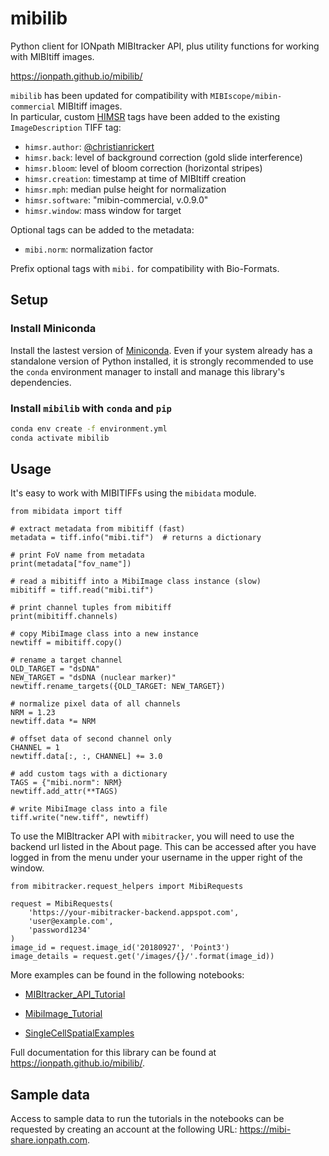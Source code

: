 # mibilib

Python client for IONpath MIBItracker API, plus utility functions for working
with MIBItiff images.

https://ionpath.github.io/mibilib/

`mibilib` has been updated for compatibility with `MIBIscope/mibin-commercial` MIBItiff images.  
In particular, custom [HIMSR](https://medschool.cuanschutz.edu/immunology-immunotherapy/himsr) tags have been added to the existing `ImageDescription` TIFF tag:
* `himsr.author`: [@christianrickert](https://www.linkedin.com/in/christianrickert)
* `himsr.back`: level of background correction (gold slide interference)
* `himsr.bloom`: level of bloom correction (horizontal stripes)
* `himsr.creation`: timestamp at time of MIBItiff creation
* `himsr.mph`: median pulse height for normalization
* `himsr.software`: "mibin-commercial, v.0.9.0"
* `himsr.window`: mass window for target

Optional tags can be added to the metadata:
* `mibi.norm`: normalization factor

Prefix optional tags with `mibi.` for compatibility with Bio-Formats.

## Setup

### Install Miniconda
Install the lastest version of [Miniconda](https://conda.io/miniconda.html).
Even if your system already has a standalone version of Python installed,
it is strongly recommended to use the `conda` environment manager to install and
manage this library's dependencies.

### Install `mibilib` with `conda` and `pip`
```bash
conda env create -f environment.yml
conda activate mibilib
```

## Usage
It's easy to work with MIBITIFFs using the `mibidata` module.
```Python3
from mibidata import tiff

# extract metadata from mibitiff (fast)
metadata = tiff.info("mibi.tif")  # returns a dictionary

# print FoV name from metadata
print(metadata["fov_name"])

# read a mibitiff into a MibiImage class instance (slow)
mibitiff = tiff.read("mibi.tif")

# print channel tuples from mibitiff
print(mibitiff.channels)

# copy MibiImage class into a new instance
newtiff = mibitiff.copy()

# rename a target channel
OLD_TARGET = "dsDNA"
NEW_TARGET = "dsDNA (nuclear marker)"
newtiff.rename_targets({OLD_TARGET: NEW_TARGET})

# normalize pixel data of all channels
NRM = 1.23
newtiff.data *= NRM

# offset data of second channel only
CHANNEL = 1
newtiff.data[:, :, CHANNEL] += 3.0

# add custom tags with a dictionary
TAGS = {"mibi.norm": NRM}
newtiff.add_attr(**TAGS)

# write MibiImage class into a file
tiff.write("new.tiff", newtiff)
```

To use the MIBItracker API with `mibitracker`, you will need to use the backend url listed in the
About page. This can be accessed after you have logged in from the menu
under your username in the upper right of the window.
```Python3
from mibitracker.request_helpers import MibiRequests

request = MibiRequests(
    'https://your-mibitracker-backend.appspot.com',
    'user@example.com',
    'password1234'
)
image_id = request.image_id('20180927', 'Point3')
image_details = request.get('/images/{}/'.format(image_id))
```

More examples can be found in the following notebooks:

 - [MIBItracker_API_Tutorial](MIBItracker_API_Tutorial.ipynb)

 - [MibiImage_Tutorial](MibiImage_Tutorial.ipynb)

 - [SingleCellSpatialExamples](SingleCellSpatialExamples.ipynb)

Full documentation for this library can be found at
https://ionpath.github.io/mibilib/.

## Sample data
Access to sample data to run the tutorials in the notebooks can be
requested by creating an account at the following URL:
https://mibi-share.ionpath.com.
